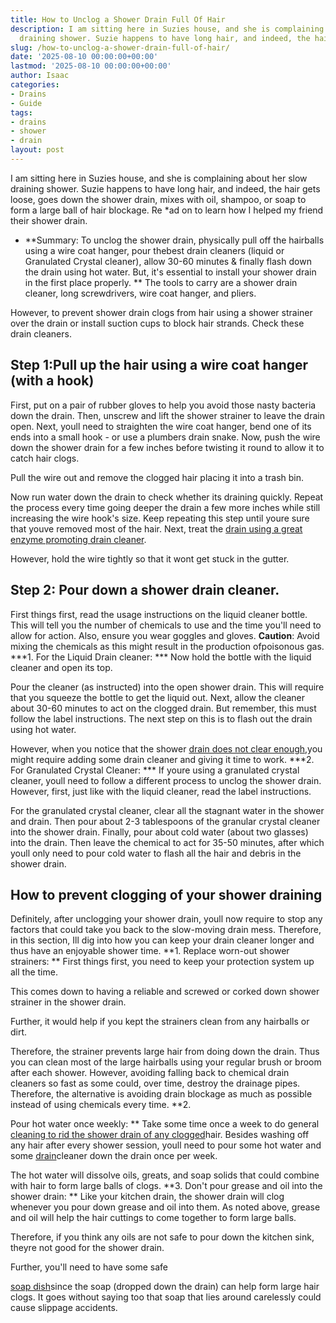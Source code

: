 ```yaml
---
title: How to Unclog a Shower Drain Full Of Hair
description: I am sitting here in Suzies house, and she is complaining about her slow
  draining shower. Suzie happens to have long hair, and indeed, the hair gets loose,...
slug: /how-to-unclog-a-shower-drain-full-of-hair/
date: '2025-08-10 00:00:00+00:00'
lastmod: '2025-08-10 00:00:00+00:00'
author: Isaac
categories:
- Drains
- Guide
tags:
- drains
- shower
- drain
layout: post
---
```

I am sitting here in Suzies house, and she is complaining about her slow draining shower. Suzie happens to have long hair, and indeed, the hair gets loose, goes down the shower drain, mixes with oil, shampoo, or soap to form a large ball of hair blockage. Re *ad on to learn how I helped my friend their shower drain.

* **Summary: To unclog the shower drain, physically pull off the hairballs using a wire coat hanger, pour thebest drain cleaners (liquid or Granulated Crystal cleaner), allow 30-60 minutes & finally flash down the drain using hot water. But, it's essential to install your shower drain in the first place properly. ** The tools to carry are a shower drain cleaner, long screwdrivers, wire coat hanger, and pliers.

However, to prevent shower drain clogs from hair using a shower strainer over the drain or install suction cups to block hair strands. Check these drain cleaners.

##  Step 1:Pull up the hair using a wire coat hanger (with a hook)

First, put on a pair of rubber gloves to help you avoid those nasty bacteria down the drain. Then, unscrew and lift the shower strainer to leave the drain open. Next, youll need to straighten the wire coat hanger, bend one of its ends into a small hook - or use a plumbers drain snake. Now, push the wire down the shower drain for a few inches before twisting it round to allow it to catch hair clogs.

Pull the wire out and remove the clogged hair placing it into a trash bin.

Now run water down the drain to check whether its draining quickly. Repeat the process every time going deeper the drain a few more inches while still increasing the wire hook's size. Keep repeating this step until youre sure that youve removed most of the hair. Next, treat the [drain using a great enzyme promoting drain cleaner](https://pestpolicy.com/best-drain-cleaner//).

However, hold the wire tightly so that it wont get stuck in the gutter.

##  Step 2: Pour down a shower drain cleaner.

First things first, read the usage instructions on the liquid cleaner bottle. This will tell you the number of chemicals to use and the time you'll need to allow for action. Also, ensure you wear goggles and gloves. **Caution**: Avoid mixing the chemicals as this might result in the production ofpoisonous gas. ***1. For the Liquid Drain cleaner: *** Now hold the bottle with the liquid cleaner and open its top.

Pour the cleaner (as instructed) into the open shower drain. This will require that you squeeze the bottle to get the liquid out. Next, allow the cleaner about 30-60 minutes to act on the clogged drain. But remember, this must follow the label instructions. The next step on this is to flash out the drain using hot water.

However, when you notice that the shower [drain does not clear enough](https://pestpolicy.com/is-drain-cleaner-an-acid-or-base/),you might require adding some drain cleaner and giving it time to work. ***2. For Granulated Crystal Cleaner: *** If youre using a granulated crystal cleaner, youll need to follow a different process to unclog the shower drain. However, first, just like with the liquid cleaner, read the label instructions.

For the granulated crystal cleaner, clear all the stagnant water in the shower and drain. Then pour about 2-3 tablespoons of the granular crystal cleaner into the shower drain. Finally, pour about cold water (about two glasses) into the drain. Then leave the chemical to act for 35-50 minutes, after which youll only need to pour cold water to flash all the hair and debris in the shower drain.

##  How to prevent clogging of your shower draining

Definitely, after unclogging your shower drain, youll now require to stop any factors that could take you back to the slow-moving drain mess. Therefore, in this section, Ill dig into how you can keep your drain cleaner longer and thus have an enjoyable shower time. **1. Replace worn-out shower strainers: ** First things first, you need to keep your protection system up all the time.

This comes down to having a reliable and screwed or corked down shower strainer in the shower drain.

Further, it would help if you kept the strainers clean from any hairballs or dirt.

Therefore, the strainer prevents large hair from doing down the drain. Thus you can clean most of the large hairballs using your regular brush or broom after each shower. However, avoiding falling back to chemical drain cleaners so fast as some could, over time, destroy the drainage pipes. Therefore, the alternative is avoiding drain blockage as much as possible instead of using chemicals every time. **2.

Pour hot water once weekly: ** Take some time once a week to do general [cleaning to rid the shower drain of any clogged](https://pestpolicy.com/dont-use-vinegar-and-baking-soda-to-clean-clogged-[drains](https://pestpolicy.com/best-drain-cleaner/)/)hair. Besides washing off any hair after every shower session, youll need to pour some hot water and some [drain](https://pestpolicy.com/best-drain-snakes/)cleaner down the drain once per week.

The hot water will dissolve oils, greats, and soap solids that could combine with hair to form large balls of clogs. **3. Don't pour grease and oil into the shower drain: ** Like your kitchen drain, the shower drain will clog whenever you pour down grease and oil into them. As noted above, grease and oil will help the hair cuttings to come together to form large balls.

Therefore, if you think any oils are not safe to pour down the kitchen sink, theyre not good for the shower drain.

Further, you'll need to have some safe

[soap dish](https://www.amazon.com/dp/B0051T92C2/?tag=p-policy-20)since the soap (dropped down the drain) can help form large hair clogs. It goes without saying too that soap that lies around carelessly could cause slippage accidents.